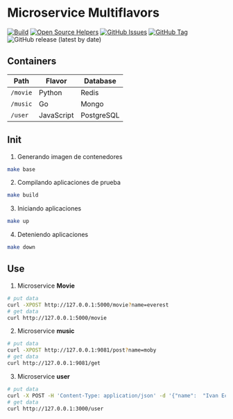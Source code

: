# Microservice Multiflavors

[![Build](https://github.com/punkerside/microservice-multiflavors/actions/workflows/main.yml/badge.svg?branch=main)](https://github.com/punkerside/microservice-multiflavors/actions/workflows/main.yml)
[![Open Source Helpers](https://www.codetriage.com/punkerside/microservice-multiflavors/badges/users.svg)](https://www.codetriage.com/punkerside/microservice-multiflavors)
[![GitHub Issues](https://img.shields.io/github/issues/punkerside/microservice-multiflavors.svg)](https://github.com/punkerside/microservice-multiflavors/issues)
[![GitHub Tag](https://img.shields.io/github/tag-date/punkerside/microservice-multiflavors.svg?style=plastic)](https://github.com/punkerside/microservice-multiflavors/tags/)
![GitHub release (latest by date)](https://img.shields.io/github/v/release/punkerside/microservice-multiflavors)

## Containers

| Path | Flavor | Database |
|------|--------|----------|
| `/movie` | Python | Redis |
| `/music` | Go | Mongo |
| `/user` | JavaScript | PostgreSQL |

## Init

1. Generando imagen de contenedores

```bash
make base
```

2. Compilando aplicaciones de prueba

```bash
make build
```

3. Iniciando aplicaciones

```bash
make up
```

4. Deteniendo aplicaciones

```bash
make down
```

## Use



1. Microservice **Movie**

```bash
# put data
curl -XPOST http://127.0.0.1:5000/movie?name=everest
# get data
curl http://127.0.0.1:5000/movie
```

2. Microservice **music**

```bash
# put data
curl -XPOST http://127.0.0.1:9081/post?name=moby
# get data
curl http://127.0.0.1:9081/get
```

3. Microservice **user**

```bash
# put data
curl -X POST -H 'Content-Type: application/json' -d '{"name":  "Ivan Echegaray Avendaño", "email": "my@mail.com"}' http://127.0.0.1:3000/user
# get data
curl http://127.0.0.1:3000/user
```
